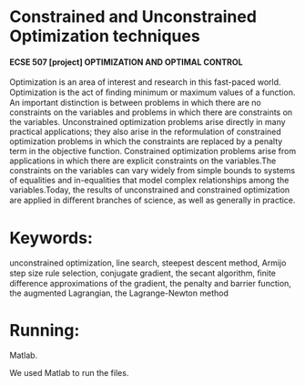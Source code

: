 # Constrained and Unconstrained Optimization techniques

#### ECSE 507 [project] OPTIMIZATION AND OPTIMAL CONTROL 
Optimization is an area of interest and research in this fast-paced world. Optimization is the act of ﬁnding minimum or maximum values of a function. An important distinction is between problems in which there are no constraints on the variables and problems in which there are constraints on the variables. Unconstrained optimization problems arise directly in many practical applications; they also arise in the reformulation of constrained optimization problems in which the constraints are replaced by a penalty term in the objective function. Constrained optimization problems arise from applications in which there are explicit constraints on the variables.The constraints on the variables can vary widely from simple bounds to systems of equalities and in-equalities that model complex relationships among the variables.Today, the results of unconstrained and constrained optimization are applied in diﬀerent branches of science, as well as generally in practice. 

# Keywords: 
unconstrained optimization, line search, steepest descent method, Armijo step size rule selection, conjugate gradient, the secant algorithm, ﬁnite difference approximations of the gradient, the penalty and barrier function, the augmented Lagrangian, the Lagrange-Newton method

# Running:
Matlab.

We used Matlab to run the files. 
